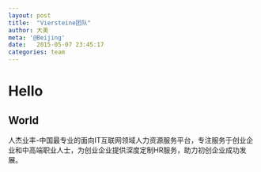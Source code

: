 ```yaml
---
layout: post
title:  "Viersteine团队"
author: 大美
meta: '@Beijing'
date:   2015-05-07 23:45:17
categories: team
---
```

Hello
=====

World
-----

人杰业丰-中国最专业的面向IT互联网领域人力资源服务平台，专注服务于创业企业和中高端职业人士，为创业企业提供深度定制HR服务，助力初创企业成功发展。
